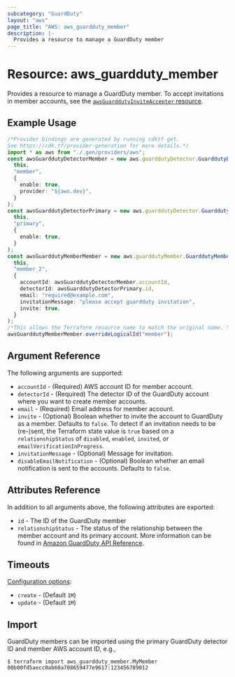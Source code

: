 ```yaml
---
subcategory: "GuardDuty"
layout: "aws"
page_title: "AWS: aws_guardduty_member"
description: |-
  Provides a resource to manage a GuardDuty member
---
```


# Resource: aws\_guardduty\_member

Provides a resource to manage a GuardDuty member. To accept invitations in member accounts, see the [`awsGuarddutyInviteAccepter` resource](/docs/providers/aws/r/guardduty_invite_accepter.html).

## Example Usage

```typescript
/*Provider bindings are generated by running cdktf get.
See https://cdk.tf/provider-generation for more details.*/
import * as aws from "./.gen/providers/aws";
const awsGuarddutyDetectorMember = new aws.guarddutyDetector.GuarddutyDetector(
  this,
  "member",
  {
    enable: true,
    provider: "${aws.dev}",
  }
);
const awsGuarddutyDetectorPrimary = new aws.guarddutyDetector.GuarddutyDetector(
  this,
  "primary",
  {
    enable: true,
  }
);
const awsGuarddutyMemberMember = new aws.guarddutyMember.GuarddutyMember(
  this,
  "member_2",
  {
    accountId: awsGuarddutyDetectorMember.accountId,
    detectorId: awsGuarddutyDetectorPrimary.id,
    email: "required@example.com",
    invitationMessage: "please accept guardduty invitation",
    invite: true,
  }
);
/*This allows the Terraform resource name to match the original name. You can remove the call if you don't need them to match.*/
awsGuarddutyMemberMember.overrideLogicalId("member");

```

## Argument Reference

The following arguments are supported:

* `accountId` - (Required) AWS account ID for member account.
* `detectorId` - (Required) The detector ID of the GuardDuty account where you want to create member accounts.
* `email` - (Required) Email address for member account.
* `invite` - (Optional) Boolean whether to invite the account to GuardDuty as a member. Defaults to `false`. To detect if an invitation needs to be (re-)sent, the Terraform state value is `true` based on a `relationshipStatus` of `disabled`, `enabled`, `invited`, or `emailVerificationInProgress`.
* `invitationMessage` - (Optional) Message for invitation.
* `disableEmailNotification` - (Optional) Boolean whether an email notification is sent to the accounts. Defaults to `false`.

## Attributes Reference

In addition to all arguments above, the following attributes are exported:

* `id` - The ID of the GuardDuty member
* `relationshipStatus` - The status of the relationship between the member account and its primary account. More information can be found in [Amazon GuardDuty API Reference](https://docs.aws.amazon.com/guardduty/latest/ug/get-members.html).

## Timeouts

[Configuration options](https://developer.hashicorp.com/terraform/language/resources/syntax#operation-timeouts):

* `create` - (Default `1M`)
* `update` - (Default `1M`)

## Import

GuardDuty members can be imported using the primary GuardDuty detector ID and member AWS account ID, e.g.,

```console
$ terraform import aws_guardduty_member.MyMember 00b00fd5aecc0ab60a708659477e9617:123456789012
```
